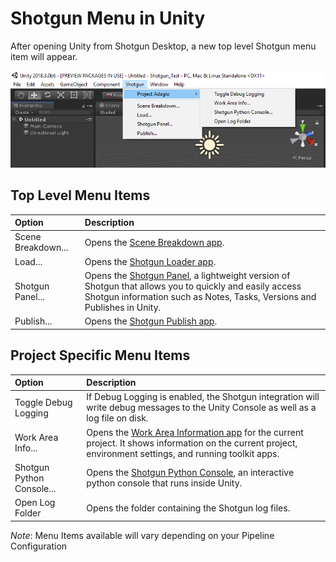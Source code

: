 # Shotgun Menu in Unity

After opening Unity from Shotgun Desktop, a new top level Shotgun menu item will appear.

![Shotgun Menu in Unity](images/shotgun_menu.png)

## Top Level Menu Items

| Option    | Description   |
| :-------- | :------------ |
| Scene Breakdown... | Opens the [Scene Breakdown app](https://support.shotgunsoftware.com/hc/en-us/articles/219032988-Scene-Breakdown). |
| Load... | Opens the [Shotgun Loader app](https://support.shotgunsoftware.com/hc/en-us/articles/115000068574-Integrations-User-Guide#The%20Loader). |
| Shotgun Panel... | Opens the [Shotgun Panel](https://support.shotgunsoftware.com/hc/en-us/articles/115000068574#The%20Shotgun%20Panel), a lightweight version of Shotgun that allows you to quickly and easily access Shotgun information such as Notes, Tasks, Versions and Publishes in Unity. | 
| Publish... | Opens the [Shotgun Publish app](https://support.shotgunsoftware.com/hc/en-us/articles/115000068574-Integrations-User-Guide#The%20Publisher). |

## Project Specific Menu Items

| Option    | Description   |
| :-------- | :------------ |
| Toggle Debug Logging | If Debug Logging is enabled, the Shotgun integration will write debug messages to the Unity Console as well as a log file on disk. |
| Work Area Info... | Opens the [Work Area Information app](https://support.shotgunsoftware.com/hc/en-us/articles/219032958-Work-Area-Information) for the current project. It shows information on the current project, environment settings, and running toolkit apps.|
| Shotgun Python Console... | Opens the [Shotgun Python Console](https://support.shotgunsoftware.com/hc/en-us/articles/219033108-Python-Console), an interactive python console that runs inside Unity. |
| Open Log Folder | Opens the folder containing the Shotgun log files. |

*Note*: Menu Items available will vary depending on your Pipeline Configuration